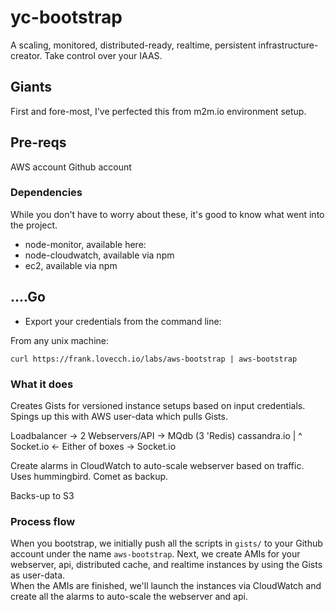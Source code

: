 # yc-bootstrap

A scaling, monitored, distributed-ready, realtime, persistent infrastructure-creator.  Take control over your IAAS.

## Giants

First and fore-most, I've perfected this from m2m.io environment setup.

## Pre-reqs

AWS account 
Github account

### Dependencies

While you don't have to worry about these, it's good to know what went into the project.

* node-monitor, available here: 
* node-cloudwatch, available via npm
* ec2, available via npm

## ....Go

* Export your credentials from the command line:

From any unix machine: 

`curl https://frank.lovecch.io/labs/aws-bootstrap | aws-bootstrap`

### What it does

Creates Gists for versioned instance setups based on input credentials.
Spings up this with AWS user-data which pulls Gists.

Loadbalancer -> 2 Webservers/API -> MQdb (3 'Redis) cassandra.io
                        |
                        ^
     Socket.io <- Either of boxes -> Socket.io

Create alarms in CloudWatch to auto-scale webserver based on traffic.  Uses hummingbird. Comet as backup.

Backs-up to S3

### Process flow
When you bootstrap, we initially push all the scripts in `gists/` to your Github account under the name `aws-bootstrap`.
Next, we create AMIs for your webserver, api, distributed cache, and realtime instances by using the Gists as user-data.  
When the AMIs are finished, we'll launch the instances via CloudWatch and create all the alarms to auto-scale the webserver and api.
